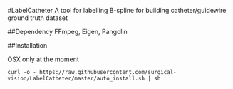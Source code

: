 #LabelCatheter
A tool for labelling B-spline for building catheter/guidewire ground truth dataset                                                                             
                                                            
                                                            
##Dependency
FFmpeg, Eigen, Pangolin

##Installation

OSX only at the moment

```
curl -o - https://raw.githubusercontent.com/surgical-vision/LabelCatheter/master/auto_install.sh | sh
```
